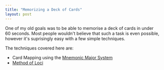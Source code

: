 ```yaml
---
title: "Memorizing a Deck of Cards"
layout: post
---
```


One of my old goals was to be able to memorise a deck of cards in under 60 seconds. Most people wouldn't believe that such a task is even possible, however it's suprisingly easy with a few simple techniques.

The techniques covered here are:
 - Card Mapping using the [Mnemonic Major System](https://en.wikipedia.org/wiki/Mnemonic_major_system)
 - [Method of Loci](https://en.wikipedia.org/wiki/Method_of_loci)

